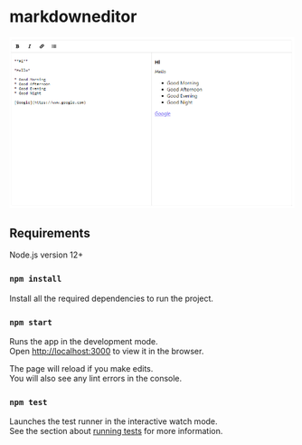 # markdowneditor

![markdowneditor](https://github.com/darshan039/markdowneditor/blob/main/src/assets/images/demo_image.png?raw=true)

## Requirements

Node.js version 12+

### `npm install`

Install all the required dependencies to run the project.

### `npm start`

Runs the app in the development mode.\
Open [http://localhost:3000](http://localhost:3000) to view it in the browser.

The page will reload if you make edits.\
You will also see any lint errors in the console.

### `npm test`

Launches the test runner in the interactive watch mode.\
See the section about [running tests](https://facebook.github.io/create-react-app/docs/running-tests) for more information.